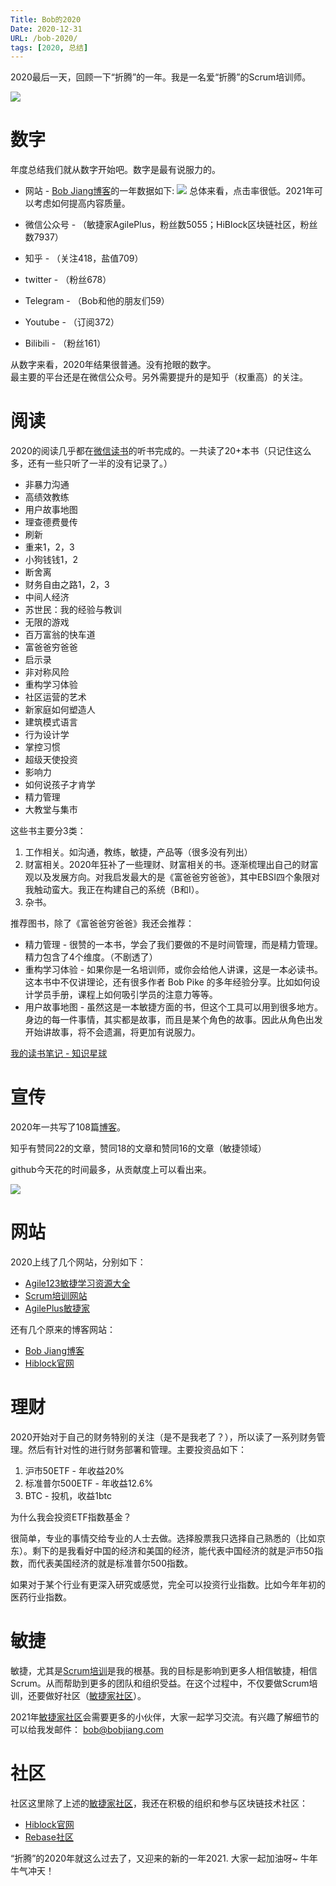 ```yaml
---
Title: Bob的2020
Date: 2020-12-31
URL: /bob-2020/
tags: [2020, 总结]
---
```


2020最后一天，回顾一下“折腾”的一年。我是一名爱“折腾”的Scrum培训师。

![](/images/bob-2020.png)

# 数字
年度总结我们就从数字开始吧。数字是最有说服力的。

- 网站 - [Bob Jiang博客](https://www.bobjiang.com/)的一年数据如下:
![](/images/bobjiang.com.google.png)
总体来看，点击率很低。2021年可以考虑如何提高内容质量。

- 微信公众号 - （敏捷家AgilePlus，粉丝数5055；HiBlock区块链社区，粉丝数7937）
- 知乎 - （关注418，盐值709）
- twitter - （粉丝678）
- Telegram - （Bob和他的朋友们59）
- Youtube - （订阅372）
- Bilibili - （粉丝161）

从数字来看，2020年结果很普通。没有抢眼的数字。  
最主要的平台还是在微信公众号。另外需要提升的是知乎（权重高）的关注。

# 阅读

2020的阅读几乎都在[微信读书](https://weread.qq.com/)的听书完成的。一共读了20+本书（只记住这么多，还有一些只听了一半的没有记录了。）

- 非暴力沟通
- 高绩效教练
- 用户故事地图
- 理查德费曼传
- 刷新
- 重来1，2，3
- 小狗钱钱1，2
- 断舍离
- 财务自由之路1，2，3
- 中间人经济
- 苏世民：我的经验与教训
- 无限的游戏
- 百万富翁的快车道
- 富爸爸穷爸爸
- 启示录
- 非对称风险
- 重构学习体验
- 社区运营的艺术
- 新家庭如何塑造人
- 建筑模式语言
- 行为设计学
- 掌控习惯
- 超级天使投资
- 影响力
- 如何说孩子才肯学
- 精力管理
- 大教堂与集市

这些书主要分3类：

1. 工作相关。如沟通，教练，敏捷，产品等（很多没有列出）
2. 财富相关。2020年狂补了一些理财、财富相关的书。逐渐梳理出自己的财富观以及发展方向。对我启发最大的是《富爸爸穷爸爸》，其中EBSI四个象限对我触动蛮大。我正在构建自己的系统（B和I）。
3. 杂书。

推荐图书，除了《富爸爸穷爸爸》我还会推荐：

- 精力管理 - 很赞的一本书，学会了我们要做的不是时间管理，而是精力管理。精力包含了4个维度。（不剧透了）
- 重构学习体验 - 如果你是一名培训师，或你会给他人讲课，这是一本必读书。这本书中不仅讲理论，还有很多作者 Bob Pike 的多年经验分享。比如如何设计学员手册，课程上如何吸引学员的注意力等等。
- 用户故事地图 - 虽然这是一本敏捷方面的书，但这个工具可以用到很多地方。身边的每一件事情，其实都是故事，而且是某个角色的故事。因此从角色出发开始讲故事，将不会遗漏，将更加有说服力。

[我的读书笔记 - 知识星球](https://t.zsxq.com/2J23Zbq)

# 宣传

2020年一共写了108篇[博客](https://www.bobjiang.com/)。

知乎有赞同22的文章，赞同18的文章和赞同16的文章（敏捷领域）

github今天花的时间最多，从贡献度上可以看出来。

![](/images/github-contributions.png)

# 网站

2020上线了几个网站，分别如下：

- [Agile123敏捷学习资源大全](https://agile123.net/)
- [Scrum培训网站](https://scrumtraining.cn/)
- [AgilePlus敏捷家](https://www.agileplus.co) 

还有几个原来的博客网站：

- [Bob Jiang博客](https://www.bobjiang.com/) 
- [Hiblock官网](https://www.hiblock.net/)

# 理财

2020开始对于自己的财务特别的关注（是不是我老了？），所以读了一系列财务管理。然后有针对性的进行财务部署和管理。主要投资品如下：

1. 沪市50ETF - 年收益20%
2. 标准普尔500ETF - 年收益12.6%
3. BTC - 投机，收益1btc

为什么我会投资ETF指数基金？

很简单，专业的事情交给专业的人士去做。选择股票我只选择自己熟悉的（比如京东）。剩下的是我看好中国的经济和美国的经济，能代表中国经济的就是沪市50指数，而代表美国经济的就是标准普尔500指数。

如果对于某个行业有更深入研究或感觉，完全可以投资行业指数。比如今年年初的医药行业指数。

# 敏捷

敏捷，尤其是[Scrum培训](/csm/)是我的根基。我的目标是影响到更多人相信敏捷，相信Scrum。从而帮助到更多的团队和组织受益。在这个过程中，不仅要做Scrum培训，还要做好社区（[敏捷家社区](https://www.agileplus.co)）。

2021年[敏捷家社区](https://www.agileplus.co)会需要更多的小伙伴，大家一起学习交流。有兴趣了解细节的可以给我发邮件： bob@bobjiang.com

# 社区

社区这里除了上述的[敏捷家社区](https://www.agileplus.co)，我还在积极的组织和参与区块链技术社区：

- [Hiblock官网](https://www.hiblock.net/) 
- [Rebase社区](https://rebase.network/) 

“折腾”的2020年就这么过去了，又迎来的新的一年2021.
大家一起加油呀~
牛年牛气冲天！